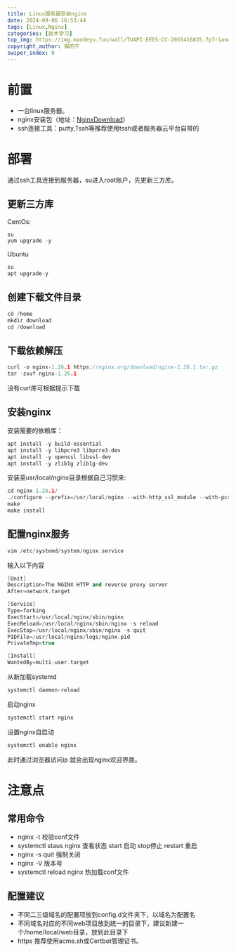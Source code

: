 ```yaml
---
title: Linux服务器安装nginx
date: 2024-09-06 16:53:44 
tags: [Linux,Nginx]
categories: [技术学习]
top_img: https://img.maodeyu.fun/wall/TUAPI-EEES-CC-2055416835.7p7rianw0.webp
copyright_author: 猫的于
swiper_index: 0
---
```



# 前置
- 一台linux服务器。
- nginx安装包（地址：[NginxDownload](https://nginx.org/en/download.html)）
- ssh连接工具：putty,Tssh等推荐使用tssh或者服务器云平台自带的
# 部署
通过ssh工具连接到服务器，su进入root账户，先更新三方库。
## 更新三方库
CentOs:
```cpp
su
yum upgrade -y
```
Ubuntu

```cpp
su
apt upgrade-y
```

## 创建下载文件目录

```cpp
cd /home
mkdir download
cd /download
```
## 下载依赖解压

```cpp
curl -o nginx-1.26.1 https://nginx.org/download/nginx-1.26.1.tar.gz
tar -zxvf nginx-1.26.1
```
没有curl库可根据提示下载
## 安装nginx

安装需要的依赖库：
```cpp
apt install -y build-essential
apt install -y libpcre3 libpcre3-dev
apt install -y openssl libssl-dev
apt install -y zlib1g zlib1g-dev
```

安装至usr/local/nginx目录根据自己习惯来:

```cpp
cd nginx-1.26.1/
./configure --prefix=/usr/local/nginx --with-http_ssl_module --with-pcre
make
make install 
```

## 配置nginx服务

```cpp
vim /etc/systemd/system/nginx.service
```
输入以下内容

```cpp
[Unit]
Description=The NGINX HTTP and reverse proxy server
After=network.target

[Service]
Type=forking
ExecStart=/usr/local/nginx/sbin/nginx
ExecReload=/usr/local/nginx/sbin/nginx -s reload
ExecStop=/usr/local/nginx/sbin/nginx -s quit
PIDFile=/usr/local/nginx/logs/nginx.pid
PrivateTmp=true

[Install]
WantedBy=multi-user.target

```
从新加载systemd

```cpp
systemctl daemon-reload
```

启动nginx

```cpp
systemctl start nginx
```
设置nginx自启动

```cpp
systemctl enable nginx
```
此时通过浏览器访问ip 就会出现nginx欢迎界面。

# 注意点
## 常用命令
- nginx -t 校验conf文件
- systemctl staus nginx 查看状态 start 启动 stop停止 restart 重启
- nginx -s quit 强制关闭
- nginx -V 版本号
- systemctl reload nginx 热加载conf文件

## 配置建议
- 不同二三级域名的配置项放到config.d文件夹下，以域名为配置名
- 不同域名对应的不同web项目放到统一的目录下，建议新建一个/home/local/web目录，放到此目录下
- https 推荐使用acme.sh或Certbot管理证书。